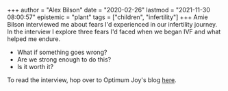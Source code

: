 +++
author = "Alex Bilson"
date = "2020-02-26"
lastmod = "2021-11-30 08:00:57"
epistemic = "plant"
tags = ["children", "infertility"]
+++
Amie Bilson interviewed me about fears I'd experienced in our infertility journey. In the interview I explore
three fears I'd faced when we began IVF and what helped me endure.

- What if something goes wrong?
- Are we strong enough to do this?
- Is it worth it?

To read the interview, hop over to Optimum Joy's blog [here](https://optimumjoyclinicalcounseling.com/blog/what-to-expect-when-youre-not-expecting-for-men-amie-bilson/).

